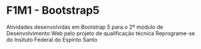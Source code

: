 # F1M1 - Bootstrap5
 Atividades desenvolvidas em Bootstrap 5 para o 2º módulo de Desenvolvimento Web pelo projeto de qualificação técnica Reprograme-se do Insituto Federal do Espírito Santo

